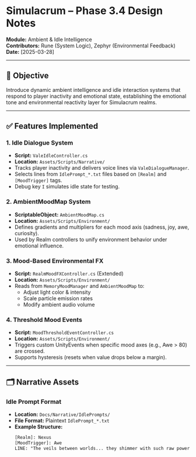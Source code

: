 # Simulacrum – Phase 3.4 Design Notes  
**Module:** Ambient & Idle Intelligence  
**Contributors:** Rune (System Logic), Zephyr (Environmental Feedback)  
**Date:** [2025-03-28]

---

## 🧠 Objective

Introduce dynamic ambient intelligence and idle interaction systems that respond to player inactivity and emotional state, establishing the emotional tone and environmental reactivity layer for Simulacrum realms.

---

## ✅ Features Implemented

### 1. **Idle Dialogue System**
- **Script:** `ValeIdleController.cs`
- **Location:** `Assets/Scripts/Narrative/`
- Tracks player inactivity and delivers voice lines via `ValeDialogueManager`.
- Selects lines from `IdlePrompt_*.txt` files based on `[Realm]` and `[MoodTrigger]` tags.
- Debug key `I` simulates idle state for testing.

### 2. **AmbientMoodMap System**
- **ScriptableObject:** `AmbientMoodMap.cs`
- **Location:** `Assets/Scripts/Environment/`
- Defines gradients and multipliers for each mood axis (sadness, joy, awe, curiosity).
- Used by Realm controllers to unify environment behavior under emotional influence.

### 3. **Mood-Based Environmental FX**
- **Script:** `RealmMoodFXController.cs` (Extended)
- **Location:** `Assets/Scripts/Environment/`
- Reads from `MemoryMoodManager` and `AmbientMoodMap` to:
  - Adjust light color & intensity
  - Scale particle emission rates
  - Modify ambient audio volume

### 4. **Threshold Mood Events**
- **Script:** `MoodThresholdEventController.cs`
- **Location:** `Assets/Scripts/Environment/`
- Triggers custom UnityEvents when specific mood axes (e.g., Awe > 80) are crossed.
- Supports hysteresis (resets when value drops below a margin).

---

## 🗂️ Narrative Assets

### Idle Prompt Format
- **Location:** `Docs/Narrative/IdlePrompts/`
- **File Format:** Plaintext `IdlePrompt_*.txt`
- **Example Structure:**
  ```txt
  [Realm]: Nexus
  [MoodTrigger]: Awe
  LINE: "The veils between worlds... they shimmer with such raw power here."
